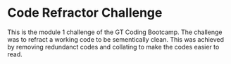 
# Code Refractor Challenge

This is the module 1 challenge of the GT Coding Bootcamp.
The challenge was to refract a working code to be sementically clean.
This was achieved by removing redundanct codes and collating to make the codes easier to read.
